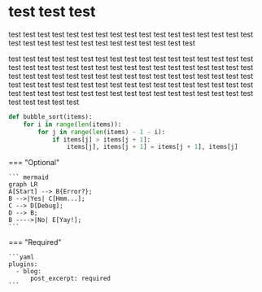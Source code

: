 # test test test

test test test test test test test test test test test test test test test test test test test test test test test test test test test test test test

test test test test test test test test test test test test test test test test test test test test test test test test test test test test test test
test test test test test test test test test test test test test test test test test test test test test test test test test test test test test test
test test test test test test test test test test test test test test test test test test test test test test test test test test test test test test

```py title="bubble_sort.py" linenums="1" hl_lines="3 5"
def bubble_sort(items):
    for i in range(len(items)):
        for j in range(len(items) - 1 - i):
            if items[j] > items[j + 1]:
                items[j], items[j + 1] = items[j + 1], items[j]
```
=== "Optional"

    ``` mermaid
    graph LR
    A[Start] --> B{Error?};
    B -->|Yes| C[Hmm...];
    C --> D[Debug];
    D --> B;
    B ---->|No| E[Yay!];
    ```

=== "Required"

    ```yaml
    plugins:
      - blog:
          post_excerpt: required
    ```
